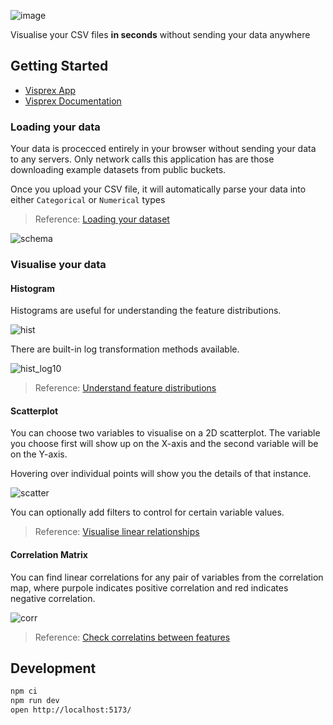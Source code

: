![image](https://github.com/KengoA/visprex/assets/20113339/03fae63d-6518-45b5-affd-da00e0c746b2)

Visualise your CSV files **in seconds** without sending your data anywhere

## Getting Started
- [Visprex App](https://www.visprex.com)
- [Visprex Documentation](https://docs.visprex.com)

### Loading your data
Your data is procecced entirely in your browser without sending your data to any servers. Only network calls this application has are those downloading example datasets from public buckets.

Once you upload your CSV file, it will automatically parse your data into either `Categorical` or `Numerical` types

> Reference: [Loading your dataset](https://docs.visprex.com/features/datasets/)

![schema](https://github.com/KengoA/visprex/assets/20113339/2c3de5cd-b197-49c8-ad5f-0e5cca52f79f)


### Visualise your data
#### Histogram
Histograms are useful for understanding the feature distributions.

![hist](https://github.com/KengoA/visprex/assets/20113339/7fb3fd86-921d-4f99-a92e-92621bee8ce2)

There are built-in log transformation methods available.

![hist_log10](https://github.com/KengoA/visprex/assets/20113339/fb6ebf6f-9600-4ac0-b226-3faf832ec618)

> Reference: [Understand feature distributions](https://docs.visprex.com/features/histogram/)


#### Scatterplot
You can choose two variables to visualise on a 2D scatterplot. The variable you choose first will show up on the X-axis and the second variable will be on the Y-axis.

Hovering over individual points will show you the details of that instance.

![scatter](https://github.com/KengoA/visprex/assets/20113339/2c3dfa55-72c5-4039-b84d-539c01a816dd)

You can optionally add filters to control for certain variable values.

> Reference: [Visualise linear relationships](https://docs.visprex.com/features/scatterplot/)


#### Correlation Matrix
You can find linear correlations for any pair of variables from the correlation map, where purpole indicates positive correlation and red indicates negative correlation.

![corr](https://github.com/KengoA/visprex/assets/20113339/8b0b77c9-0efb-48e8-b44b-4f1327cf1250)

> Reference: [Check correlatins between features](https://docs.visprex.com/features/correlation/)

## Development

```bash
npm ci
npm run dev
open http://localhost:5173/
```
